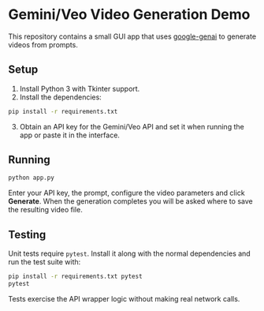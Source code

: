 # Gemini/Veo Video Generation Demo

This repository contains a small GUI app that uses
[google-genai](https://pypi.org/project/google-genai/) to generate
videos from prompts.

## Setup

1. Install Python 3 with Tkinter support.
2. Install the dependencies:

```bash
pip install -r requirements.txt
```

3. Obtain an API key for the Gemini/Veo API and set it when running the app or
   paste it in the interface.

## Running

```bash
python app.py
```

Enter your API key, the prompt, configure the video parameters and click
**Generate**. When the generation completes you will be asked where to save the
resulting video file.

## Testing

Unit tests require `pytest`. Install it along with the normal dependencies and
run the test suite with:

```bash
pip install -r requirements.txt pytest
pytest
```

Tests exercise the API wrapper logic without making real network calls.
